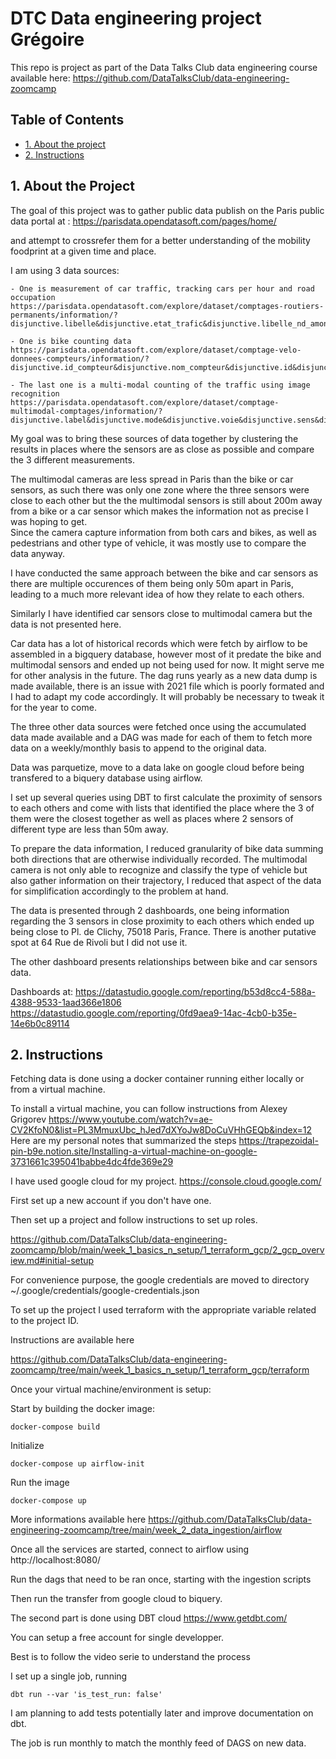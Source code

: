 # DTC Data engineering project Grégoire

This repo is project as part of the Data Talks Club data engineering course available here:
https://github.com/DataTalksClub/data-engineering-zoomcamp

## Table of Contents
* [1. About the project](#about-project)
* [2. Instructions](#instructions)

<a id='about-project'></a>
## 1. About the Project

The goal of this project was to gather public data publish on the Paris public data portal at :
https://parisdata.opendatasoft.com/pages/home/  

and attempt to crossrefer them for a better understanding of the mobility foodprint at a given time and place.   

I am using 3 data sources: 

    - One is measurement of car traffic, tracking cars per hour and road occupation
    https://parisdata.opendatasoft.com/explore/dataset/comptages-routiers-permanents/information/?disjunctive.libelle&disjunctive.etat_trafic&disjunctive.libelle_nd_amont&disjunctive.libelle_nd_aval

    - One is bike counting data
    https://parisdata.opendatasoft.com/explore/dataset/comptage-velo-donnees-compteurs/information/?disjunctive.id_compteur&disjunctive.nom_compteur&disjunctive.id&disjunctive.name 

    - The last one is a multi-modal counting of the traffic using image recognition
    https://parisdata.opendatasoft.com/explore/dataset/comptage-multimodal-comptages/information/?disjunctive.label&disjunctive.mode&disjunctive.voie&disjunctive.sens&disjunctive.trajectoire 


My goal was to bring these sources of data together by clustering the results in places where the sensors are as close as possible and compare the 3 different measurements.  

The multimodal cameras are less spread in Paris than the bike or car sensors, as such there was only one zone where the three sensors were close to each other but the the multimodal sensors is still about 200m away from a bike or a car sensor which makes the information not as precise I was hoping to get.  
Since the camera capture information from both cars and bikes, as well as pedestrians and other type of vehicle, it was mostly use to compare the data anyway.  

I have conducted the same approach between the bike and car sensors as there are multiple occurences of them being only 50m apart in Paris, leading to a much more relevant idea of how they relate to each others. 

Similarly I have identified car sensors close to multimodal camera but the data is not presented here.   

Car data has a lot of historical records which were fetch by airflow to be assembled in a bigquery database, however most of it predate the bike and multimodal sensors and ended up not being used for now. It might serve me for other analysis in the future. 
The dag runs yearly as a new data dump is made available, there is an issue with 2021 file which is poorly formated and I had to adapt my code accordingly. It will probably be necessary to tweak it for the year to come.  

The three other data sources were fetched once using the accumulated data made available and a DAG was made for each of them to fetch more data on a weekly/monthly basis to append to the original data.  

Data was parquetize, move to a data lake on google cloud before being transfered to a biquery database using airflow.  

I set up several queries using DBT to first calculate the proximity of sensors to each others and come with lists that identified the place where the 3 of them were the closest together as well as places where 2 sensors of different type are less than 50m away.  

To prepare the data information, I reduced granularity of bike data summing both directions that are otherwise individually recorded. The multimodal camera is not only able to recognize and classify the type of vehicle but also gather information on their trajectory, I reduced that aspect of the data for simplification accordingly to the problem at hand. 

The data is presented through 2 dashboards, one being information regarding the 3 sensors in close proximity to each others which ended up being close to Pl. de Clichy, 75018 Paris, France. 
There is another putative spot at 64 Rue de Rivoli but I did not use it. 

The other dashboard presents relationships between bike and car sensors data. 


Dashboards at: 
https://datastudio.google.com/reporting/b53d8cc4-588a-4388-9533-1aad366e1806
https://datastudio.google.com/reporting/0fd9aea9-14ac-4cb0-b35e-14e6b0c89114


<a id='instructions'></a>
## 2. Instructions

Fetching data is done using a docker container running either locally or from a virtual machine. 

To install a virtual machine, you can follow instructions from Alexey Grigorev
https://www.youtube.com/watch?v=ae-CV2KfoN0&list=PL3MmuxUbc_hJed7dXYoJw8DoCuVHhGEQb&index=12 
Here are my personal notes that summarized the steps
https://trapezoidal-pin-b9e.notion.site/Installing-a-virtual-machine-on-google-3731661c395041babbe4dc4fde369e29


I have used google cloud for my project. https://console.cloud.google.com/

First set up a new account if you don't have one. 

Then set up a project and follow instructions to set up roles. 

https://github.com/DataTalksClub/data-engineering-zoomcamp/blob/main/week_1_basics_n_setup/1_terraform_gcp/2_gcp_overview.md#initial-setup


For convenience purpose, the google credentials are moved to directory ~/.google/credentials/google-credentials.json


To set up the project I used terraform with the appropriate variable related to the project ID. 

Instructions are available here

https://github.com/DataTalksClub/data-engineering-zoomcamp/tree/main/week_1_basics_n_setup/1_terraform_gcp/terraform


Once your virtual machine/environment is setup:

Start by building the docker image:

```
docker-compose build
```
Initialize 
```
docker-compose up airflow-init
```

Run the image
```
docker-compose up
```

More informations available here
https://github.com/DataTalksClub/data-engineering-zoomcamp/tree/main/week_2_data_ingestion/airflow


Once all the services are started, connect to airflow using http://localhost:8080/ 

Run the dags that need to be ran once, starting with the ingestion scripts

Then run the transfer from google cloud to biquery. 


The second part is done using DBT cloud
https://www.getdbt.com/  

You can setup a free account for single developper. 

Best is to follow the video serie to understand the process

I set up a single job, running

```
dbt run --var 'is_test_run: false'
```

I am planning to add tests potentially later and improve documentation on dbt. 

The job is run monthly to match the monthly feed of DAGS on new data. 

